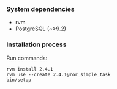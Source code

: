 
### System dependencies
* rvm
* PostgreSQL (~>9.2)

### Installation process
Run commands:

    rvm install 2.4.1
    rvm use --create 2.4.1@ror_simple_task
    bin/setup
